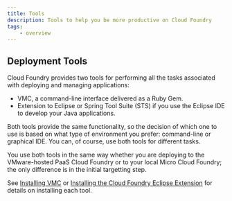 ```yaml
---
title: Tools
description: Tools to help you be more productive on Cloud Foundry
tags:
    - overview
---
```


## Deployment Tools

Cloud Foundry provides two tools for performing all the tasks associated with deploying and managing applications:

+ VMC, a command-line interface delivered as a Ruby Gem.
+ Extension to Eclipse or Spring Tool Suite (STS) if you use the Eclipse IDE to develop your Java applications.

Both tools provide the same functionality, so the decision of which one to use is based on what type of environment you prefer: command-line or graphical IDE.  You can, of course, use both tools for different tasks.

You use both tools in the same way whether you are deploying to the VMware-hosted PaaS Cloud Foundry or to your local Micro Cloud Foundry; the only difference is in the initial targetting step.

See [Installing VMC](/docs/tools/vmc/installing-vmc.html) or [Installing the Cloud Foundry Eclipse Extension](/docs/tools/STS/configuring-STS.html) for details on installing each tool.

